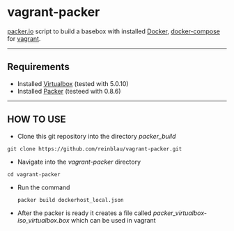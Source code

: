 vagrant-packer
==============

[packer.io](http://www.packer.io/) script to build a basebox with installed [Docker](https://docs.docker.com/engine/installation/debian/), [docker-compose](https://docs.docker.com/compose/) for [vagrant](http://www.vagrantup.com).

------------
Requirements
------------
* Installed [Virtualbox](https://www.virtualbox.org/wiki/Downloads, "Virtualbox download page") (tested with 5.0.10)
* Installed [Packer](http://www.packer.io/downloads.html "Packer.io Download page") (testeed with 0.8.6)

----------
HOW TO USE
----------

 - Clone this git repository into the directory *packer_build*

  ``git clone https://github.com/reinblau/vagrant-packer.git``

 - Navigate into the *vagrant-packer* directory

  ``cd vagrant-packer``

 - Run the command

   ``packer build dockerhost_local.json``

 - After the packer is ready it creates a file called *packer_virtualbox-iso_virtualbox.box* which can be used in vagrant
